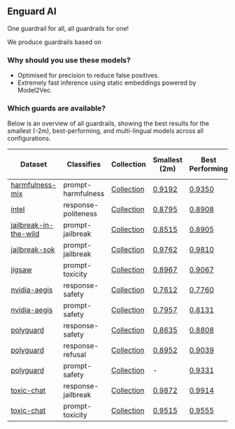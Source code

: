 ## Enguard AI

One guardrail for all, all guardrails for one!

We produce guardrails based on

### Why should you use these models?

- Optimised for precision to reduce false positives.
- Extremely fast inference using static embeddings powered by Model2Vec.

### Which guards are available?

Below is an overview of all guardrails, showing the best results for the smallest (-2m), best-performing, and multi-lingual models across all configurations.

| Dataset | Classifies | Collection | Smallest (2m) | Best Performing | Multi-lingual (128m) |
| --- | --- | --- | --- | --- | --- |
| [harmfulness-mix](https://huggingface.co/datasets/nicholasKluge/harmful-text) | prompt-harmfulness | [Collection](https://huggingface.co/collections/enguard/prompt-harmfulness-harmfulness-mix) | [0.9192](https://huggingface.co/enguard/tiny-guard-2m-en-prompt-harmfulness-harmfulness-mix) | [0.9350](https://huggingface.co/enguard/small-guard-32m-en-prompt-harmfulness-harmfulness-mix) | - |
| [intel](https://huggingface.co/datasets/Intel/polite-guard) | response-politeness | [Collection](https://huggingface.co/collections/enguard/response-politeness-intel) | [0.8795](https://huggingface.co/enguard/tiny-guard-2m-en-response-politeness-intel) | [0.8908](https://huggingface.co/enguard/medium-guard-128m-xx-response-politeness-intel) | [0.8908](https://huggingface.co/enguard/medium-guard-128m-xx-response-politeness-intel) |
| [jailbreak-in-the-wild](https://huggingface.co/datasets/TrustAIRLab/in-the-wild-jailbreak-prompts) | prompt-jailbreak | [Collection](https://huggingface.co/collections/enguard/prompt-jailbreak-jailbreak-in-the-wild) | [0.8515](https://huggingface.co/enguard/tiny-guard-2m-en-prompt-jailbreak-jailbreak-in-the-wild) | [0.8905](https://huggingface.co/enguard/medium-guard-128m-xx-prompt-jailbreak-jailbreak-in-the-wild) | [0.8905](https://huggingface.co/enguard/medium-guard-128m-xx-prompt-jailbreak-jailbreak-in-the-wild) |
| [jailbreak-sok](https://huggingface.co/datasets/youbin2014/JailbreakDB) | prompt-jailbreak | [Collection](https://huggingface.co/collections/enguard/prompt-jailbreak-jailbreak-sok) | [0.9762](https://huggingface.co/enguard/tiny-guard-2m-en-prompt-jailbreak-jailbreak-sok) | [0.9810](https://huggingface.co/enguard/medium-guard-128m-xx-prompt-jailbreak-jailbreak-sok) | [0.9810](https://huggingface.co/enguard/medium-guard-128m-xx-prompt-jailbreak-jailbreak-sok) |
| [jigsaw](https://huggingface.co/datasets/google/jigsaw_toxicity_pred) | prompt-toxicity | [Collection](https://huggingface.co/collections/enguard/prompt-toxicity-jigsaw) | [0.8967](https://huggingface.co/enguard/tiny-guard-2m-en-prompt-toxicity-jigsaw) | [0.9067](https://huggingface.co/enguard/small-guard-32m-en-prompt-toxicity-jigsaw) | [0.8986](https://huggingface.co/enguard/medium-guard-128m-xx-prompt-toxicity-jigsaw) |
| [nvidia-aegis](https://huggingface.co/datasets/nvidia/Aegis-AI-Content-Safety-Dataset-2.0) | response-safety | [Collection](https://huggingface.co/collections/enguard/response-safety-nvidia-aegis) | [0.7612](https://huggingface.co/enguard/tiny-guard-2m-en-response-safety-nvidia-aegis) | [0.7760](https://huggingface.co/enguard/tiny-guard-4m-en-response-safety-nvidia-aegis) | [0.7530](https://huggingface.co/enguard/medium-guard-128m-xx-response-safety-nvidia-aegis) |
| [nvidia-aegis](https://huggingface.co/datasets/nvidia/Aegis-AI-Content-Safety-Dataset-2.0) | prompt-safety | [Collection](https://huggingface.co/collections/enguard/prompt-safety-nvidia-aegis) | [0.7957](https://huggingface.co/enguard/tiny-guard-2m-en-prompt-safety-nvidia-aegis) | [0.8131](https://huggingface.co/enguard/tiny-guard-8m-en-prompt-safety-nvidia-aegis) | [0.7929](https://huggingface.co/enguard/medium-guard-128m-xx-prompt-safety-nvidia-aegis) |
| [polyguard](https://huggingface.co/datasets/ToxicityPrompts/PolyGuardMix) | response-safety | [Collection](https://huggingface.co/collections/enguard/response-safety-polyguard) | [0.8635](https://huggingface.co/enguard/tiny-guard-2m-en-response-safety-polyguard) | [0.8808](https://huggingface.co/enguard/small-guard-32m-en-response-safety-polyguard) | [0.8753](https://huggingface.co/enguard/medium-guard-128m-xx-response-safety-polyguard) |
| [polyguard](https://huggingface.co/datasets/ToxicityPrompts/PolyGuardMix) | response-refusal | [Collection](https://huggingface.co/collections/enguard/response-refusal-polyguard) | [0.8952](https://huggingface.co/enguard/tiny-guard-2m-en-response-refusal-polyguard) | [0.9039](https://huggingface.co/enguard/tiny-guard-8m-en-response-refusal-polyguard) | [0.9015](https://huggingface.co/enguard/medium-guard-128m-xx-response-refusal-polyguard) |
| [polyguard](https://huggingface.co/datasets/ToxicityPrompts/PolyGuardMix) | prompt-safety | [Collection](https://huggingface.co/collections/enguard/prompt-safety-polyguard) | - | [0.9331](https://huggingface.co/enguard/small-guard-32m-en-prompt-safety-polyguard) | [0.9255](https://huggingface.co/enguard/medium-guard-128m-xx-prompt-safety-polyguard) |
| [toxic-chat](https://huggingface.co/datasets/lmsys/toxic-chat) | response-jailbreak | [Collection](https://huggingface.co/collections/enguard/response-jailbreak-toxic-chat) | [0.9872](https://huggingface.co/enguard/tiny-guard-2m-en-response-jailbreak-toxic-chat) | [0.9914](https://huggingface.co/enguard/small-guard-32m-en-response-jailbreak-toxic-chat) | - |
| [toxic-chat](https://huggingface.co/datasets/lmsys/toxic-chat) | prompt-toxicity | [Collection](https://huggingface.co/collections/enguard/prompt-toxicity-toxic-chat) | [0.9515](https://huggingface.co/enguard/tiny-guard-2m-en-prompt-toxicity-toxic-chat) | [0.9555](https://huggingface.co/enguard/tiny-guard-8m-en-prompt-toxicity-toxic-chat) | - |

